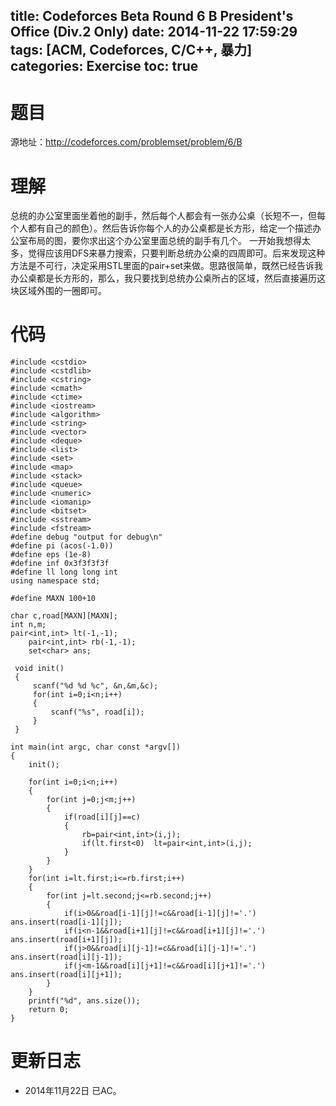 title: Codeforces Beta Round 6 B President's Office (Div.2 Only)
date: 2014-11-22 17:59:29
tags: [ACM, Codeforces, C/C++, 暴力]
categories: Exercise
toc: true
---
# 题目	
源地址：http://codeforces.com/problemset/problem/6/B

# 理解
总统的办公室里面坐着他的副手，然后每个人都会有一张办公桌（长短不一，但每个人都有自己的颜色）。然后告诉你每个人的办公桌都是长方形，给定一个描述办公室布局的图，要你求出这个办公室里面总统的副手有几个。
一开始我想得太多，觉得应该用DFS来暴力搜索，只要判断总统办公桌的四周即可。后来发现这种方法是不可行，决定采用STL里面的pair+set来做。思路很简单，既然已经告诉我办公桌都是长方形的，那么，我只要找到总统办公桌所占的区域，然后直接遍历这块区域外围的一圈即可。

<!-- more -->

# 代码
```
#include <cstdio>
#include <cstdlib>
#include <cstring>
#include <cmath>
#include <ctime>
#include <iostream>
#include <algorithm>
#include <string>
#include <vector>
#include <deque>
#include <list>
#include <set>
#include <map>
#include <stack>
#include <queue>
#include <numeric>
#include <iomanip>
#include <bitset>
#include <sstream>
#include <fstream>
#define debug "output for debug\n"
#define pi (acos(-1.0))
#define eps (1e-8)
#define inf 0x3f3f3f3f
#define ll long long int
using namespace std;

#define MAXN 100+10

char c,road[MAXN][MAXN];
int n,m;
pair<int,int> lt(-1,-1);
	pair<int,int> rb(-1,-1);
	set<char> ans;

 void init()
 {
     scanf("%d %d %c", &n,&m,&c);
     for(int i=0;i<n;i++)
     {
         scanf("%s", road[i]);
     }
 }

int main(int argc, char const *argv[])
{
	init();

	for(int i=0;i<n;i++)
    {
        for(int j=0;j<m;j++)
        {
            if(road[i][j]==c)
            {
                rb=pair<int,int>(i,j);
                if(lt.first<0)  lt=pair<int,int>(i,j);
            }
        }
    }
    for(int i=lt.first;i<=rb.first;i++)
    {
        for(int j=lt.second;j<=rb.second;j++)
        {
            if(i>0&&road[i-1][j]!=c&&road[i-1][j]!='.') ans.insert(road[i-1][j]);
            if(i<n-1&&road[i+1][j]!=c&&road[i+1][j]!='.')   ans.insert(road[i+1][j]);
            if(j>0&&road[i][j-1]!=c&&road[i][j-1]!='.') ans.insert(road[i][j-1]);
            if(j<m-1&&road[i][j+1]!=c&&road[i][j+1]!='.')   ans.insert(road[i][j+1]);
        }
    }
    printf("%d", ans.size());
    return 0;
}

```

# 更新日志
- 2014年11月22日 已AC。